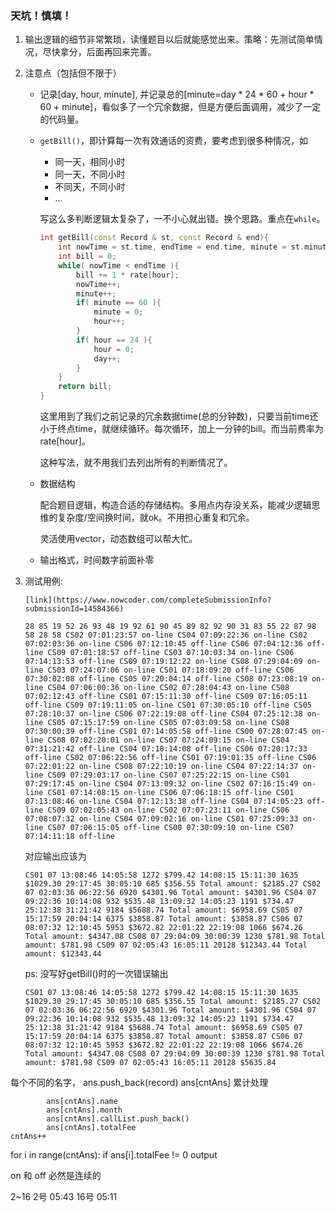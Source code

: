 ###	天坑！慎填！

1.	输出逻辑的细节非常繁琐，读懂题目以后就能感觉出来。策略：先测试简单情况，尽快拿分，后面再回来完善。

2.	注意点（包括但不限于）

	*	记录[day, hour, minute], 并记录总的[minute=day * 24 * 60 + hour * 60 + minute]，看似多了一个冗余数据，但是方便后面调用，减少了一定的代码量。

	*	`getBill()`，即计算每一次有效通话的资费，要考虑到很多种情况，如
	
		*	同一天，相同小时
		*	同一天，不同小时
		*	不同天，不同小时
		*	...
		
		写这么多判断逻辑太复杂了，一不小心就出错。换个思路。重点在`while`。

		```cpp
		int getBill(const Record & st, const Record & end){
			int nowTime = st.time, endTime = end.time, minute = st.minute, hour = st.hour, day = st.day;
			int bill = 0;
			while( nowTime < endTime ){
				bill += 1 * rate[hour];
				nowTime++;
				minute++;
				if( minute == 60 ){
					minute = 0;
					hour++;
				}
				if( hour == 24 ){
					hour = 0;
					day++;
				}
			}
			return bill;
		}
		```

		这里用到了我们之前记录的冗余数据time(总的分钟数)，只要当前time还小于终点time，就继续循环。每次循环，加上一分钟的bill。而当前费率为rate[hour]。
		
		这种写法，就不用我们去列出所有的判断情况了。

	*	数据结构
	
		配合题目逻辑，构造合适的存储结构。多用点内存没关系，能减少逻辑思维的复杂度/空间换时间，就ok。不用担心重复和冗余。

		灵活使用vector，动态数组可以帮大忙。
		
	*	输出格式，时间数字前面补零

3.	测试用例:

		[link](https://www.nowcoder.com/completeSubmissionInfo?submissionId=14584366)

		28 85 19 52 26 93 48 19 92 61 90 45 89 82 92 90 31 83 55 22 87 98 58 28 58 CS02 07:01:23:57 on-line CS04 07:09:22:36 on-line CS02 07:02:03:36 on-line CS06 07:12:10:45 off-line CS06 07:04:12:36 off-line CS09 07:01:18:57 off-line CS03 07:10:03:34 on-line CS06 07:14:13:53 off-line CS09 07:19:12:22 on-line CS08 07:29:04:09 on-line CS03 07:24:07:06 on-line CS01 07:18:09:20 off-line CS06 07:30:02:08 off-line CS05 07:20:04:14 off-line CS08 07:23:08:19 on-line CS04 07:06:00:36 on-line CS02 07:28:04:43 on-line CS08 07:02:12:43 off-line CS01 07:15:11:30 off-line CS09 07:16:05:11 off-line CS09 07:19:11:05 on-line CS01 07:30:05:10 off-line CS05 07:28:10:37 on-line CS06 07:22:19:08 off-line CS04 07:25:12:38 on-line CS05 07:15:17:59 on-line CS05 07:03:09:58 on-line CS08 07:30:00:39 off-line CS01 07:14:05:58 off-line CS00 07:28:07:45 on-line CS08 07:02:20:01 on-line CS07 07:24:09:15 on-line CS04 07:31:21:42 off-line CS04 07:10:14:08 off-line CS06 07:20:17:33 off-line CS02 07:06:22:56 off-line CS01 07:19:01:35 off-line CS06 07:22:01:22 on-line CS08 07:22:10:19 on-line CS04 07:22:14:37 on-line CS09 07:29:03:17 on-line CS07 07:25:22:15 on-line CS01 07:29:17:45 on-line CS04 07:13:09:32 on-line CS02 07:16:15:49 on-line CS01 07:14:08:15 on-line CS06 07:06:18:15 off-line CS01 07:13:08:46 on-line CS04 07:12:13:38 off-line CS04 07:14:05:23 off-line CS09 07:02:05:43 on-line CS02 07:07:23:11 on-line CS06 07:08:07:32 on-line CS04 07:09:02:16 on-line CS01 07:25:09:33 on-line CS07 07:06:15:05 off-line CS00 07:30:09:10 on-line CS07 07:14:11:18 off-line 

	对应输出应该为

		CS01 07 13:08:46 14:05:58 1272 $799.42 14:08:15 15:11:30 1635 $1029.30 29:17:45 30:05:10 685 $356.55 Total amount: $2185.27 CS02 07 02:03:36 06:22:56 6920 $4301.96 Total amount: $4301.96 CS04 07 09:22:36 10:14:08 932 $535.48 13:09:32 14:05:23 1191 $734.47 25:12:38 31:21:42 9184 $5688.74 Total amount: $6958.69 CS05 07 15:17:59 20:04:14 6375 $3858.87 Total amount: $3858.87 CS06 07 08:07:32 12:10:45 5953 $3672.82 22:01:22 22:19:08 1066 $674.26 Total amount: $4347.08 CS08 07 29:04:09 30:00:39 1230 $781.98 Total amount: $781.98 CS09 07 02:05:43 16:05:11 20128 $12343.44 Total amount: $12343.44 

	ps: 没写好getBill()时的一次错误输出

		CS01 07 13:08:46 14:05:58 1272 $799.42 14:08:15 15:11:30 1635 $1029.30 29:17:45 30:05:10 685 $356.55 Total amount: $2185.27 CS02 07 02:03:36 06:22:56 6920 $4301.96 Total amount: $4301.96 CS04 07 09:22:36 10:14:08 932 $535.48 13:09:32 14:05:23 1191 $734.47 25:12:38 31:21:42 9184 $5688.74 Total amount: $6958.69 CS05 07 15:17:59 20:04:14 6375 $3858.87 Total amount: $3858.87 CS06 07 08:07:32 12:10:45 5953 $3672.82 22:01:22 22:19:08 1066 $674.26 Total amount: $4347.08 CS08 07 29:04:09 30:00:39 1230 $781.98 Total amount: $781.98 CS09 07 02:05:43 16:05:11 20128 $5635.84


每个不同的名字，
	ans.push_back(record)
		ans[cntAns] 累计处理

			ans[cntAns].name
			ans[cntAns].month
			ans[cntAns].callList.push_back()
			ans[cntAns].totalFee
	cntAns++


for i in range(cntAns):
	if ans[i].totalFee != 0
		output



on 和 off 必然是连续的

2~16
2号		05:43
16号		05:11


